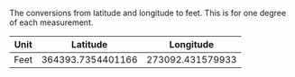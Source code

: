 The conversions from latitude and longitude to feet.
This is for one degree of each measurement. 

| Unit  | Latitude          | Longitude        |
|-------|-------------------|------------------|
| Feet  | 364393.7354401166 | 273092.431579933 |


